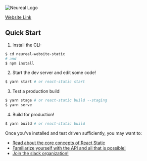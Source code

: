 
![Neureal Logo](https://image.ibb.co/dho4cn/logo_Asset_Blue.png "Neureal Logo")

[Website Link](https://gifted-thompson-d75930.netlify.com/) 

## Quick Start

1. Install the CLI:
  ```bash
  $ cd neureal-website-static 
  # and
  $ npm install 
  ```

2. Start the dev server and edit some code!
  ```bash
  $ yarn start # or react-static start
  ```
3. Test a production build
  ```bash
  $ yarn stage # or react-static build --staging
  $ yarn serve

  ```
4. Build for production!
  ```bash
  $ yarn build # or react-static build
  ```

Once you've installed and test driven sufficiently, you may want to:
- [Read about the core concepts of React Static](/docs/concepts.md)
- [Familiarize yourself with the API and all that is possible!](/docs/api.md)
- [Join the slack organization!](https://react-chat-signup.herokuapp.com)
